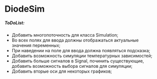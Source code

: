 # DiodeSim
##### ToDoList: #####
  - Добавить многопоточность для класса Simulation;
  - Во всех полях для ввода должны отображаться актуальные значения переменных;
  - При наведении на поле для ввода должна появляться подсказка;
  - Добавить возможность симуляции температурных зависимостей;
  - Добавить больше сигналов в Signal, починить существующие, добавить возможность выбора сигналов для симуляции;
  - Добавить вторые оси для некоторых графиков;